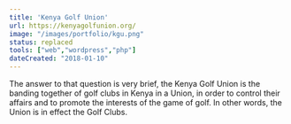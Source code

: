 ```yaml
---
title: 'Kenya Golf Union'
url: https://kenyagolfunion.org/
image: "/images/portfolio/kgu.png"
status: replaced
tools: ["web","wordpress","php"]
dateCreated: "2018-01-10"
---
```


The answer to that question is very brief, the Kenya Golf Union is the banding together of golf clubs in Kenya in a Union, in order to control their affairs and to promote the interests of the game of golf. In other words, the Union is in effect the Golf Clubs.